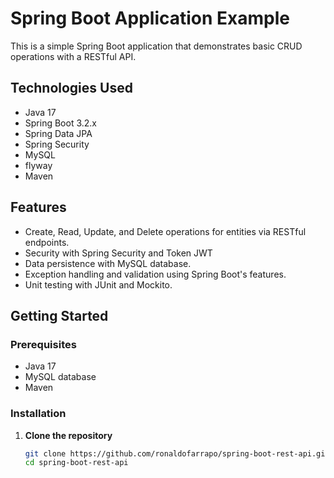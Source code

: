 # Spring Boot Application Example

This is a simple Spring Boot application that demonstrates basic CRUD operations with a RESTful API.

## Technologies Used

- Java 17
- Spring Boot 3.2.x
- Spring Data JPA
- Spring Security
- MySQL
- flyway
- Maven

## Features

- Create, Read, Update, and Delete operations for entities via RESTful endpoints.
- Security with Spring Security and Token JWT
- Data persistence with MySQL database.
- Exception handling and validation using Spring Boot's features.
- Unit testing with JUnit and Mockito.

## Getting Started

### Prerequisites

- Java 17
- MySQL database
- Maven

### Installation

1. **Clone the repository**

   ```bash
   git clone https://github.com/ronaldofarrapo/spring-boot-rest-api.git
   cd spring-boot-rest-api

